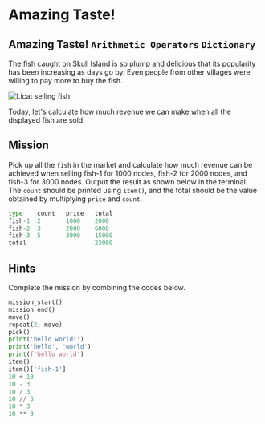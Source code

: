 # Amazing Taste!

## Amazing Taste! `Arithmetic Operators` `Dictionary`

The fish caught on Skull Island is so plump and delicious that its popularity has been increasing as days go by. Even people from other villages were willing to pay more to buy the fish.

![Licat selling fish](./4.webp)

Today, let's calculate how much revenue we can make when all the displayed fish are sold.

## Mission

Pick up all the `fish` in the market and calculate how much revenue can be achieved when selling fish-1 for 1000 nodes, fish-2 for 2000 nodes, and fish-3 for 3000 nodes. Output the result as shown below in the terminal. The `count` should be printed using `item()`, and the total should be the value obtained by multiplying `price` and `count`.

```python
type    count   price   total
fish-1  2       1000    2000
fish-2  3       2000    6000
fish-3  5       3000    15000
total                   23000
```


## Hints
Complete the mission by combining the codes below.
```python
mission_start()
mission_end()
move()
repeat(2, move)
pick()
print('hello world!')
print('hello', 'world')
print(f'hello world')
item()
item()['fish-1']
10 + 10
10 - 3
10 / 3
10 // 3
10 * 3
10 ** 3
```
